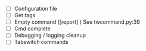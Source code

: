 - [ ] Configuration file
- [ ] Get tags
- [ ] Empty command ([report] <interval>) See twcommand.py:39
- [ ] Cmd complete
- [ ] Debugging / logging cleanup
- [ ] Tabswitch commands
